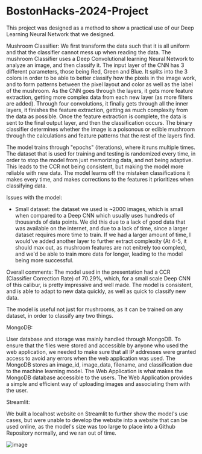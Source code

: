 # BostonHacks-2024-Project
This project was designed as a method to show a practical use of our Deep Learning Neural Network that we designed. 



Mushroom Classifier:
We first transform the data such that it is all uniform and that the classifier cannot mess up when reading the data.
The mushroom Classifier uses a Deep Convolutional learning Neural Network to analyze an image, and then classify it. The input layer of the CNN has 3 different parameters, those being Red, Green and Blue. It splits into the 3 colors in order to be able to better classify how the pixels in the image work, and to form patterns between the pixel layout and color as well as the label of the mushroom. As the CNN goes through the layers, it gets more feature extraction, getting more complex data from each new layer (as more filters are added). Through four convolutions, it finally gets through all the inner layers, it finishes the feature extraction, getting as much complexity from the data as possible. Once the feature extraction is complete, the data is sent to the final output layer, and then the classification occurs. The binary classifier determines whether the image is a poisonous or edible mushroom through the calculations and feature patterns that the rest of the layers find. 

The model trains through "epochs" (iterations), where it runs multiple times. The dataset that is used for training and testing is randomized every time, in order to stop the model from just memorizing data, and not being adaptive. This leads to the CCR not being consistent, but making the model more reliable with new data. The model learns off the mistaken classifications it makes every time, and makes corrections to the features it prioritizes when classifying data. 

Issues with the model:

- Small dataset: the dataset we used is ~2000 images, which is small when compared to a Deep CNN which usually uses hundreds of thousands of data points. We did this due to a lack of good data that was available on the internet, and due to a lack of time, since a larger dataset requires more time to train. If we had a larger amount of time, I would've added another layer to further extract complexity (At 4-5, it should max out, as mushroom features are not enitrely too complex), and we'd be able to train more data for longer, leading to the model being more successful.

Overall comments:
The model used in the presentation had a CCR (Classifier Correction Rate) of 70.29%, which, for a small scale Deep CNN of this calibur, is pretty impressive and well made. The model is consistent, and is able to adapt to new data quickly, as well as quick to classify new data. 

The model is useful not just for mushrooms, as it can be trained on any dataset, in order to classify any two things. 


MongoDB:

User database and storage was mainly handled through MongoDB. To ensure that the files were stored and accessible by anyone who used the web application, we needed to make sure that all IP addresses were granted access to avoid any errors when the web application was used. The MongoDB stores an image_id, image_data, filename, and classification due to the machine learning model. The Web Application is what makes the MongoDB database accessible to the users. The Web Application provides a simple and efficient way of uploading images and associating them with the user.

Streamlit:

We built a localhost website on Streamlit to further show the model's use cases, but were unable to develop the website into a website that can be used online, as the model's size was too large to place into a Github Repository normally, and we ran out of time. 


![image](https://github.com/user-attachments/assets/ef5489ca-26a8-4a8b-be58-cc0867485526)
